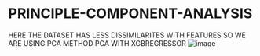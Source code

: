 # PRINCIPLE-COMPONENT-ANALYSIS
HERE THE DATASET HAS LESS DISSIMILARITES WITH FEATURES SO WE ARE USING PCA METHOD 
PCA WITH XGBREGRESSOR
![image](https://user-images.githubusercontent.com/100261044/171989265-8b283fb4-2996-4a9e-a505-a541cb5ff89d.png)
